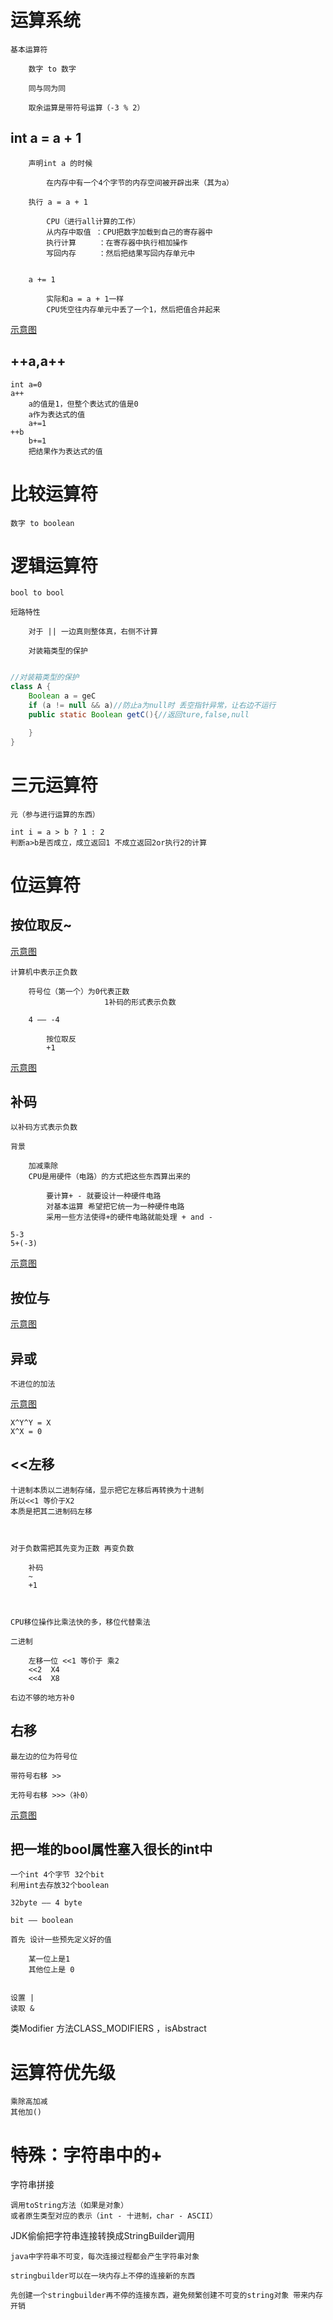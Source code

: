 # 运算系统

    基本运算符

        数字 to 数字

        同与同为同

        取余运算是带符号运算（-3 % 2）




## int a = a + 1

        声明int a 的时候

            在内存中有一个4个字节的内存空间被开辟出来（其为a）

        执行 a = a + 1

            CPU（进行all计算的工作）
            从内存中取值 ：CPU把数字加载到自己的寄存器中
            执行计算     ：在寄存器中执行相加操作
            写回内存     ：然后把结果写回内存单元中


        a += 1

            实际和a = a + 1一样
            CPU凭空往内存单元中丢了一个1，然后把值合并起来

[示意图](../png/a=a+1.png)

## ++a,a++

    int a=0
    a++
        a的值是1，但整个表达式的值是0
        a作为表达式的值
        a+=1
    ++b
        b+=1
        把结果作为表达式的值

# 比较运算符

    数字 to boolean

# 逻辑运算符

    bool to bool

    短路特性

        对于 || 一边真则整体真，右侧不计算

        对装箱类型的保护

```java

//对装箱类型的保护
class A {
    Boolean a = geC
    if (a != null && a)//防止a为null时 丢空指针异常，让右边不运行
    public static Boolean getC(){//返回ture,false,null

    } 
}

```


# 三元运算符

    元（参与进行运算的东西）

    int i = a > b ? 1 : 2
    判断a>b是否成立，成立返回1 不成立返回2or执行2的计算


# 位运算符

## 按位取反~

[示意图](../png/按位取反.png)


    计算机中表示正负数

        符号位（第一个）为0代表正数
                         1补码的形式表示负数

        4 —— -4

            按位取反
            +1

[示意图](../png/补码.png)

## 补码

    以补码方式表示负数

    背景

        加减乘除
        CPU是用硬件（电路）的方式把这些东西算出来的

            要计算+ - 就要设计一种硬件电路
            对基本运算 希望把它统一为一种硬件电路
            采用一些方法使得+的硬件电路就能处理 + and -

    5-3 
    5+(-3)

[示意图](../png/5-3.png)


## 按位与

[示意图](../png/按位与.png)

## 异或

    不进位的加法
[示意图](../png/异或.png)

    X^Y^Y = X
    X^X = 0

## <<左移

    十进制本质以二进制存储，显示把它左移后再转换为十进制
    所以<<1 等价于X2
    本质是把其二进制码左移



    对于负数需把其先变为正数 再变负数

        补码
        ~
        +1



    CPU移位操作比乘法快的多，移位代替乘法

    二进制

        左移一位 <<1 等价于 乘2
        <<2  X4
        <<4  X8

    右边不够的地方补0

## 右移

    最左边的位为符号位

    带符号右移 >>

    无符号右移 >>>（补0）

[示意图](../png/右移.png)


## 把一堆的bool属性塞入很长的int中

    一个int 4个字节 32个bit
    利用int去存放32个boolean

    32byte —— 4 byte

    bit —— boolean 

    首先 设计一些预先定义好的值

        某一位上是1 
        其他位上是 0


    设置 |
    读取 &


类Modifier
    方法CLASS_MODIFIERS ，isAbstract    


# 运算符优先级

    乘除高加减
    其他加()

# 特殊：字符串中的+

    

字符串拼接

    调⽤toString⽅法（如果是对象）
    或者原⽣类型对应的表示（int - 十进制，char - ASCII）

JDK偷偷把字符串连接转换成StringBuilder调⽤

    java中字符串不可变，每次连接过程都会产生字符串对象

    stringbuilder可以在一块内存上不停的连接新的东西

    先创建一个stringbuilder再不停的连接东西，避免频繁创建不可变的string对象 带来内存开销
